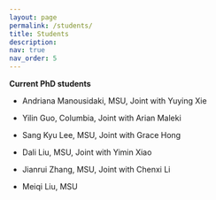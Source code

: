 ```yaml
---
layout: page
permalink: /students/
title: Students
description: 
nav: true
nav_order: 5
---
```



**Current PhD students**

- Andriana Manousidaki, MSU, Joint with Yuying Xie

- Yilin Guo, Columbia, Joint with Arian Maleki

- Sang Kyu Lee, MSU, Joint with Grace Hong

- Dali Liu, MSU, Joint with Yimin Xiao

- Jianrui Zhang, MSU, Joint with Chenxi Li

- Meiqi Liu, MSU